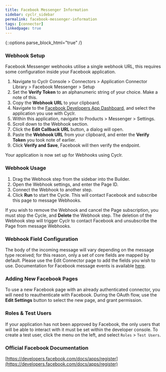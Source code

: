 ```yaml
---
title: Facebook Messenger Information
sidebar: cyclr_sidebar
permalink: facebook-messenger-information
tags: [connector]
linkedpage: true
---
```

{::options parse_block_html="true" /}
<section class="card">

### Webhook Setup

Facebook Messenger webhooks utilise a single webhook URL, this requires some configuration inside your Facebook application.

1. Navigate to Cyclr Console > Connectors > Application Connector Library > Facebook Messenger > Setup
2. Set the **Verify Token** to an alphanumeric string of your choice. Make a note of this.
3. Copy the **Webhook URL** to your clipboard.
4. Navigate to the [Facebook Developers App Dashboard](https://developers.facebook.com/apps), and select the application you use with Cyclr.
5. Within this application, navigate to Products > Messenger > Settings.
6. Scroll down to the Webhook section.
7. Click the **Edit Callback URL** button, a dialog will open.
8. Paste the **Webhook URL** from your clipboard, and enter the **Verify Token** you took note of earlier.
9. Click **Verify and Save**, Facebook will then verify the endpoint.

Your application is now set up for Webhooks using Cyclr.

### Webhook Usage

1. Drag the Webhook step from the sidebar into the Builder.
2. Open the Webhook settings, and enter the Page ID.
3. Connect the Webhook to another step.
4. Click **Run** to start the Cycle. This will contact Facebook and subscribe this page to message Webhooks.

If you wish to remove the Webhook and cancel the Page subscription, you must stop the Cycle, and **Delete** the Webhook step. 
The deletion of the Webhook step will trigger Cyclr to contact Facebook and unsubscribe the Page from message Webhooks.

### Webhook Field Configuration

The body of the incoming message will vary depending on the message type received; for this reason, only a set of core fields are mapped by default.
Please use the Edit Connector page to add the fields you wish to use. Documentation for Facebook message events is available [here](https://developers.facebook.com/docs/messenger-platform/reference/webhook-events/messages).

### Adding New Facebook Pages

To use a new Facebook page with an already authenticated connector, you will need to reauthenticate with Facebook.
During the OAuth flow, use the **Edit Settings** button to select the new page, and grant permission.

### Roles & Test Users

If your application has not been approved by Facebook, the only users that will be able to interact with it must be set within the developer console. To create a test user, click the menu on the left, and select ``Roles`` > ``Test Users``.

### Official Facebook Documentation

[https://developers.facebook.com/docs/apps/register](https://developers.facebook.com/docs/apps/register)

</section>
